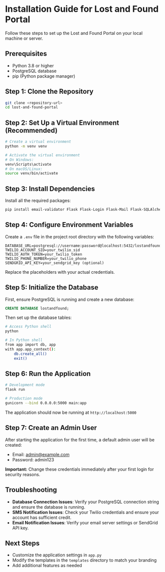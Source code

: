 # Installation Guide for Lost and Found Portal

Follow these steps to set up the Lost and Found Portal on your local machine or server.

## Prerequisites

- Python 3.8 or higher
- PostgreSQL database
- pip (Python package manager)

## Step 1: Clone the Repository

```bash
git clone <repository-url>
cd lost-and-found-portal
```

## Step 2: Set Up a Virtual Environment (Recommended)

```bash
# Create a virtual environment
python -m venv venv

# Activate the virtual environment
# On Windows:
venv\Scripts\activate
# On macOS/Linux:
source venv/bin/activate
```

## Step 3: Install Dependencies

Install all the required packages:

```bash
pip install email-validator Flask Flask-Login Flask-Mail Flask-SQLAlchemy Flask-WTF gunicorn Pillow psycopg2-binary python-dotenv sendgrid SQLAlchemy twilio Werkzeug WTForms
```

## Step 4: Configure Environment Variables

Create a `.env` file in the project root directory with the following variables:

```
DATABASE_URL=postgresql://username:password@localhost:5432/lostandfound
TWILIO_ACCOUNT_SID=your_twilio_sid
TWILIO_AUTH_TOKEN=your_twilio_token
TWILIO_PHONE_NUMBER=your_twilio_phone
SENDGRID_API_KEY=your_sendgrid_key (optional)
```

Replace the placeholders with your actual credentials.

## Step 5: Initialize the Database

First, ensure PostgreSQL is running and create a new database:

```sql
CREATE DATABASE lostandfound;
```

Then set up the database tables:

```bash
# Access Python shell
python

# In Python shell
from app import db, app
with app.app_context():
    db.create_all()
    exit()
```

## Step 6: Run the Application

```bash
# Development mode
flask run

# Production mode
gunicorn --bind 0.0.0.0:5000 main:app
```

The application should now be running at `http://localhost:5000`

## Step 7: Create an Admin User

After starting the application for the first time, a default admin user will be created:

- Email: admin@example.com
- Password: admin123

**Important:** Change these credentials immediately after your first login for security reasons.

## Troubleshooting

- **Database Connection Issues**: Verify your PostgreSQL connection string and ensure the database is running.
- **SMS Notification Issues**: Check your Twilio credentials and ensure your account has sufficient credit.
- **Email Notification Issues**: Verify your email server settings or SendGrid API key.

## Next Steps

- Customize the application settings in `app.py`
- Modify the templates in the `templates` directory to match your branding
- Add additional features as needed